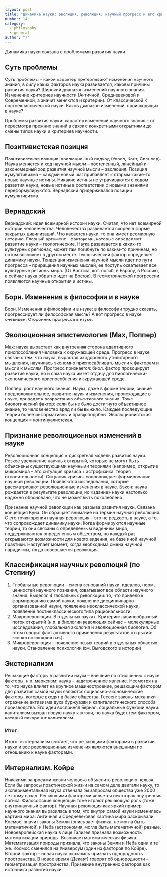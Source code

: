 ```yaml
---
layout: post
title: "Динамика науки: эволюция, революция, научный прогресс и его критерии; кризис. Основные концепции развития науки. Экстернализм и интернализм как подходы в понимании механизма развития науки"
number: 14
category:
  - philosophy
  - general
author: "?"
---
```


<!-- ??? -->
<!-- poor quality -->

Динамика науки связана с проблемами развития науки.

## Суть проблемы
Суть проблемы – какой характер претерпевают изменения научного знания, в силу каких факторов наука развивается, каковы причины развития науки? Широкий диапазон изменений научного знания. Изменение критериев научности (Античной, Средневековой и Современной, а значит меняются и критерии). От классической к постнеклассической науки. Каков диапазон изменений, происходящих в науке? 

Проблемы развития науки: характер изменений научного знания – от пересмотра прежних знаний в связи с конкретными открытиями до смены типов науки и критериев научности.

## Позитивистская позиция
Позитивистская позиция: эволюционный подход (Уэвел, Конт, Спенсер). Наука меняется и ход научной мысли – постепенный, линейный и закономерный ход развития научной мысли – эволюция. Позиция кумулятивизма – каждый новый шаг прибавляет к старым какие-то новые научные истины. Никакие истины не утрачиваются с ходом развития науки, новые истины в соответствии с новыми знаниями переформулируются. Вернадский придерживался позиции кумулятивизма.

## Вернадский
Вернадский: идея всемирной истории науки. Считал, что нет всемирной истории человечества. Человечество развивается скорее в форме закрытых цивилизаций. Что касается науки, то она имеет всемирную историю. Главный аргумент – факторами, которые определяют развитие науки – геологические. Наука развивается в каких-то культурных регионах, может там погибнуть по каким-то причинам, но потом возникнет в другом месте. Геологический фактор определяет динамику науки. Тенденция изменения научной мысли идет по пути прогресса – приращения научных мыслей, ее поступь охватывает все культурные регионы мира. (От Востока, кот. погиб, в Европу, в Россию, а сейчас наука обратно идет на Восток). В геометрической прогрессии появляются научные открытия и истины.

## Борн. Изменения в философии и в науке
Борн. Изменения в философии и в науке: в философии трудно сказать, прогрессирует ли философская мысль? А вот прогресс в науке очевиден. Сторонник прогресса в науке.

## Эволюционная эпистемология (Мах, Поппер)
Мах: наука вырастает как внутренняя сторона адаптивного приспособления человека к окружающей среде. Прогресс в науке связан с тем, что наука, вырастая из здорового утилитарного мышления, научилась экономно приспосабливать мысли к факторам и мысли к мыслям. Прогресс признается: биол. фактор провоцирует развитие науки, но и сама наука имеет отдачу для биологически-экономического приспособления к окружающей среде.

Поппер: рост научного знания. Наука, даже в форме теории, знание предположительное, развитие науки и изменения, происходящие в науке, приводят к возрастанию объективного знания. Тоже биологический фактор: если бы не было достигнуто объективное знание, то человечество вряд ли бы выжило. Каждые последующие теории более информативны и правдоподобны. Эволюционистская концепция = континуалистская.

## Признание революционных изменений в науке
Революционная концепция = дискретная модель развития науки. Резкое увеличение научных открытий, которые не могут быть объяснены существующими научными теориями (например, открытие микромира – это ситуация кризиса + астрофизика, теория относительности). Ситуация кризиса сопровождает формирование научной революции. Появляются исследования, которые рассматривают революционные изменения в науке. Бэкон: наука рождается в результате революции, но «здание» науки настолько надежно обосновано, что не может быть поколеблено.

Признание научной революции как разрыва развития науки. Связана концепция Куна. Он обращает внимание на термин научная революция. С его точки зрения научная революция – это не редкость в науке, а то, что сопровождает динамику науки. Когда формируются научные теории, то они связаны с определенным видением мира, поддерживаются определенным обществом, но каждый раз открываются возможности для нового видения, на базе иной научной практики. Наступает момент, когда необходима смена научной парадигмы, тогда совершается революция.

## Классификация научных революций (по Степину)
1. Глобальные революции – смена оснований науки, идеалов, норм, ценностей научного познания, охватывают все области научного знания. Выделял 4 глобальных революции: то, что привело к формированию самой науки, появление дисциплинарно организованной науки, появление неоклассической науки, появление постнеклассического типа рациональности.
2. Макрореволюции. В отдельных науках. Критерии: лавинообразный поток открытий (н.п. в биологии революция сейчас – молекулярные исследования, глобальная экология и эволюционная биология. Об этом говорит факт активного применения результатов открытий: генная инженерия н.п.). 
3. Микрореволюция – появление новых теорий в отдельных областях науки. Становление психологии (см. Выгодского в истории)

## Экстернализм
Решающие факторы в развитии науки – внешние по отношению к науке факторы, н.п. марксизм: наука – надстрочечное явление. Несмотря на то, что наука влияет на крупное машиностроение, решающим фактором для развития самой науки являются социально-экономические факторы, которые входят в базис общества. Гессен: законы механики – отражение активизма духа буржуазии и капиталистического способа производства. Его идеи воспринял Бернал: социальные функции науки: капитализм вызвал новую науку к жизни, но наука будет тем фактором, который похоронит капитализм.

### Итог
Итого: экстернализм считает, что решающими факторами в развитии науки и все революционные изменения являются внешними по отношению к науке факторами.

## Интернализм. Койре
Никакими запросами жизни человека объяснить революцию нельзя. Если бы запросы практической жизни на самом деле двигали науку, то экспериментальная наука отвечала бы запросам общества уже 2000 лет тому назад. Решающими факторами является некоторая внутренняя логика. Философские концепции тоже играют решающую роль (тоже внутринаучный фактор). Научная революция как яркий пример научного знания выразилась в том, что внутри самой науки изменилась картина мира: Античная и Средневековая картина мира раскрывали Космос, значит законы Земли (описывает физика, не могла быть математичной) и Неба (астрономия, могла быть математичной) разные. Новоевропейская наука в лице Галилея признала возможность математизации природы. Возникает математическая физика. Математизация природы признала, что законы Земли и Неба одни и те же. Космос сменился на Универсум (один из факторов по Койре). Второй фактор – новая наука оказалась признать однородность пространства. В новое время (Декарт) говорят об однородности – геометризация пространства. Признание внутренних факторов как источника развития науки.
